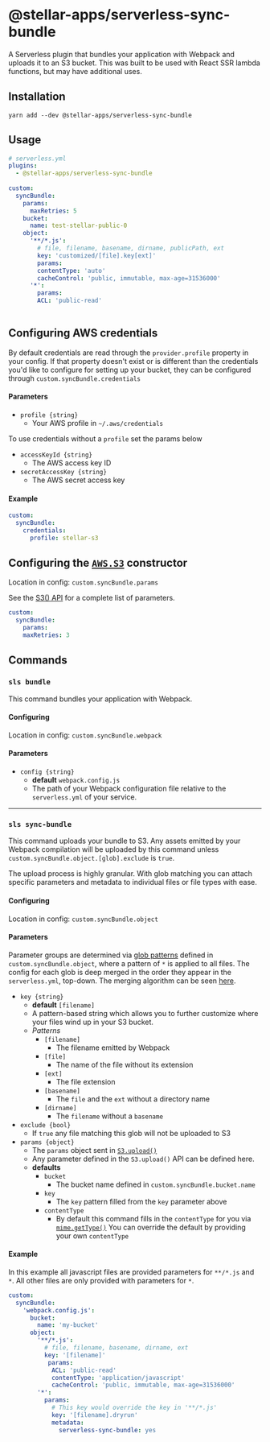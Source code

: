 # @stellar-apps/serverless-sync-bundle
A Serverless plugin that bundles your application with Webpack and uploads it to an 
S3 bucket. This was built to be used with React SSR lambda functions, but may have additional 
uses.

## Installation
`yarn add --dev @stellar-apps/serverless-sync-bundle`

## Usage
```yaml
# serverless.yml
plugins:
  - @stellar-apps/serverless-sync-bundle
 
custom:
  syncBundle:
    params:
      maxRetries: 5
    bucket: 
      name: test-stellar-public-0
    object:
      '**/*.js':
        # file, filename, basename, dirname, publicPath, ext
        key: 'customized/[file].key[ext]'
        params:
        contentType: 'auto'
        cacheControl: 'public, immutable, max-age=31536000'
      '*':
        params:
        ACL: 'public-read'
      
```
## Configuring AWS credentials
By default credentials are read through the `provider.profile` property in your config. If that
property doesn't exist or is different than the credentials you'd like to configure for setting up
your bucket, they can be configured through `custom.syncBundle.credentials`

#### Parameters
- `profile {string}`
    - Your AWS profile in `~/.aws/credentials`
    
To use credentials without a `profile` set the params below
- `accessKeyId {string}`
    - The AWS access key ID
- `secretAccessKey {string}`
    - The AWS secret access key

#### Example
```yaml
custom:
  syncBundle:
    credentials:
      profile: stellar-s3
```

## Configuring the [`AWS.S3`](https://docs.aws.amazon.com/AWSJavaScriptSDK/latest/AWS/S3.html#constructor-property) constructor
Location in config: `custom.syncBundle.params`

See the [S3() API](https://docs.aws.amazon.com/AWSJavaScriptSDK/latest/AWS/S3.html#constructor-property) for
a complete list of parameters.
```yaml
custom:
  syncBundle:
    params:
    maxRetries: 3
```

## Commands
### `sls bundle`
This command bundles your application with Webpack. 

#### Configuring
Location in config: `custom.syncBundle.webpack` 

#### Parameters
- `config {string}`
    - **default** `webpack.config.js`
    - The path of your Webpack configuration file relative to the `serverless.yml` of your
      service.
    
-----

### `sls sync-bundle`
This command uploads your bundle to S3. Any assets emitted by your Webpack compilation will
be uploaded by this command unless `custom.syncBundle.object.[glob].exclude` is `true`.

The upload process is highly granular. With glob matching you can attach specific parameters
and metadata to individual files or file types with ease. 

#### Configuring
Location in config: `custom.syncBundle.object`

#### Parameters
Parameter groups are determined via [glob patterns](https://github.com/motemen/minimatch-cheat-sheet#minimatch-cheat-sheet) 
defined in `custom.syncBundle.object`, where a pattern of `*` is applied to all files. The config for each 
glob is deep merged in the order they appear in the `serverless.yml`, top-down. The merging algorithm can be seen 
[here](https://github.com/TehShrike/deepmerge#example-usage).

- `key {string}`
    - **default** `[filename]`
    - A pattern-based string which allows you to further customize where your files wind up in your
      S3 bucket.
    - *Patterns*
        - `[filename]`
            - The filename emitted by Webpack
        - `[file]`
            - The name of the file without its extension
        - `[ext]`
            - The file extension
        - `[basename]`
            - The `file` and the `ext` without a directory name
        - `[dirname]`
            - The `filename` without a `basename`
- `exclude {bool}`
    - If `true` any file matching this glob will not be uploaded to S3
- `params {object}`
    - The `params` object sent in [`S3.upload()`](https://docs.aws.amazon.com/AWSJavaScriptSDK/latest/AWS/S3.html#upload-property)
    - Any parameter defined in the `S3.upload()` API can be defined here.
    - **defaults**
        - `bucket`
            - The bucket name defined in `custom.syncBundle.bucket.name`
        - `key`
            - The `key` pattern filled from the `key` parameter above
        - `contentType`
            - By default this command fills in the `contentType` for you 
              via [`mime.getType()`](https://github.com/broofa/node-mime#mimegettypepathorextension)
              You can override the default by providing your own `contentType`

#### Example
In this example all javascript files are provided parameters for `**/*.js` and `*`. All other
files are only provided with parameters for `*`.

```yaml
custom:
  syncBundle:
    'webpack.config.js':
      bucket: 
        name: 'my-bucket'
      object:
        '**/*.js':
          # file, filename, basename, dirname, ext
          key: '[filename]'
           params:
            ACL: 'public-read'
            contentType: 'application/javascript'
            cacheControl: 'public, immutable, max-age=31536000'
        '*':
          params:
            # This key would override the key in '**/*.js'
            key: '[filename].dryrun'
            metadata:
              serverless-sync-bundle: yes
```

